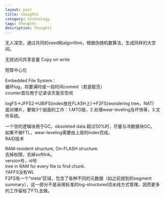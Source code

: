 ```yaml
---
layout: post
title: thoughts
category: technology
tags: thoughts
description: thoughts
---
```


无人深空，通过共同的seed和algorithm，根据伪随机数算法，生成同样的大空间。

无锁访问共享变量 Copy on write

短暂中心化

Embedded File System：  
循环log，将要满时或一段时间commit（若是脏页）  
counter首位用于记录该页是否空闲

logFS->JFFS2->UBIFS(index放在FLASH上)->F2FS(wondering tree，NAT)  
面对裸片，要做3个层面的工作：1.MTD层，2.处理wear-leveling及坏快等，3.文件系统。

一个空的逻辑块用于GC，obsoleted data 超过50%时，尽量与冷数据块GC。  
如果不做FTL，wear-leveling需要由上层的index完成。  
RAID技术

RAM-resident structure, On-FLASH structure.  
去掉权限，去掉softlink。  
version号，id号  
tree in RAM for every file to find chunk.  
YAFFS没有WL  
F2FS有一个“meta”区域，包含了各种不同的元数据（如之前提到的segment summary），这一部分不是采用标准的log-structured流水线方式管理，因而更多的工作留给了FTL去做。
